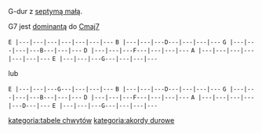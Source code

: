 G-dur z [septymą małą](septyma_mała "wikilink").

G7 jest [dominantą](dominanta "wikilink") do [Cmaj7](Cmaj7 "wikilink")

`E |---|---|---|---|---|---|---`
`B |---|---|---D---|---|---|---`
`G |---|---|---|---B---|---|---`
`D |---|---|---F---|---|---|---`
`A |---|---|---|---|---|---|---`
`E |---|---|---G---|---|---|---`

lub

`E |---|---|---G---|---|---|---`
`B |---|---|---D---|---|---|---`
`G |---|---|---|---B---|---|---`
`D |---|---|---F---|---|---|---`
`A |---|---|---|---|---D---|---`
`E |---|---|---G---|---|---|---`

[kategoria:tabele chwytów](kategoria:tabele_chwytów "wikilink")
[kategoria:akordy durowe](kategoria:akordy_durowe "wikilink")